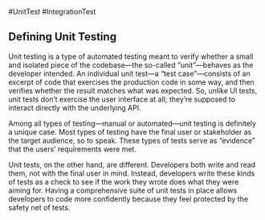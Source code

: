 #UnitTest #IntegrationTest 
## Defining Unit Testing
Unit testing is a type of automated testing meant to verify whether a small and isolated piece of the codebase—the so-called “unit”—behaves as the developer intended. An individual unit test—a “test case”—consists of an excerpt of code that exercises the production code in some way, and then verifies whether the result matches what was expected. So, unlike UI tests, unit tests don’t exercise the user interface at all; they’re supposed to interact directly with the underlying API.

Among all types of testing—manual or automated—unit testing is definitely a unique case. Most types of testing have the final user or stakeholder as the target audience, so to speak. These types of tests serve as “evidence” that the users’ requirements were met.

Unit tests, on the other hand, are different. Developers both write and read them, not with the final user in mind. Instead, developers write these kinds of tests as a check to see if the work they wrote does what they were aiming for. Having a comprehensive suite of unit tests in place allows developers to code more confidently because they feel protected by the safety net of tests.